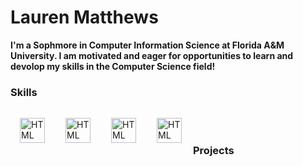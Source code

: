 <!DOCTYPE html>
<html lang="en">
  <body>
    <h1>Lauren Matthews </h1>
    <p><b>I'm a Sophmore in Computer Information Science at Florida A&M University. I am motivated and eager for opportunities to learn and devolop my skills in the Computer Science field!</b></p>
    <h3>Skills</h3>
    <img align="left" alt="HTML" width="40px" style="padding: 15px;" src="https://cdn.jsdelivr.net/gh/devicons/devicon/icons/cplusplus/cplusplus-original.svg"/>
    <img align="left" alt="HTML" width="40px" style="padding: 15px;" src="https://cdn.jsdelivr.net/gh/devicons/devicon/icons/java/java-original-wordmark.svg"/>
    <img align="left" alt="HTML" width="40px" style="padding: 15px;" src="https://cdn.jsdelivr.net/gh/devicons/devicon/icons/javascript/javascript-original.svg"/>
    <img align="left" alt="HTML" width="40px" style="padding: 15px;" src="https://cdn.jsdelivr.net/gh/devicons/devicon/icons/html5/html5-original.svg"/>
    <br><br><p><h3>Projects</h3></p>
  
  </body>
</html>
  
<!--
**laurenmatt14151/laurenmatt14151** is a ✨ _special_ ✨ repository because its `README.md` (this file) appears on your GitHub profile.

Here are some ideas to get you started:

- 🔭 I’m currently working on ...
- 🌱 I’m currently learning ...
- 👯 I’m looking to collaborate on ...
- 🤔 I’m looking for help with ...
- 💬 Ask me about ...
- 📫 How to reach me: ...
- 😄 Pronouns: ...
- ⚡ Fun fact: ...
-->
